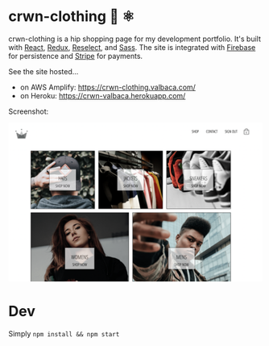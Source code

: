 # crwn-clothing 👑 ⚛️

crwn-clothing is a hip shopping page for my development portfolio. It's built with [React](https://reactjs.org/), [Redux](https://redux.js.org/), [Reselect](https://github.com/reduxjs/reselect), and [Sass](https://sass-lang.com/). The site is integrated with [Firebase](https://firebase.google.com/) for persistence and [Stripe](https://stripe.com/) for payments.

See the site hosted...
- on AWS Amplify: https://crwn-clothing.valbaca.com/
- on Heroku: https://crwn-valbaca.herokuapp.com/

Screenshot:

![Website Screenshot](/doc/screenshot.png?raw=true)

# Dev

Simply `npm install && npm start`
